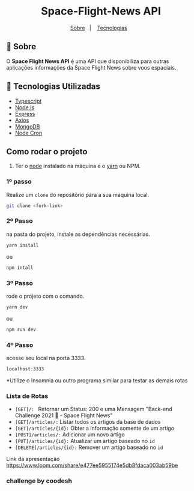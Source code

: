<h1 align="center">
    <br>Space-Flight-News API<br/>
</h1>


<p align="center">
  <a href="#bookmark-sobre">Sobre</a>&nbsp;&nbsp;&nbsp;|&nbsp;&nbsp;&nbsp;
  <a href="#rocket-tecnologias-utilizadas">Tecnologias</a>&nbsp;&nbsp;&nbsp;
</p>

## :bookmark: Sobre

O **Space Flight News API** é uma API que disponibiliza para outras aplicações informações da Space Flight News sobre voos espaciais.

## :rocket: Tecnologias Utilizadas

-  [Typescript](https://www.typescriptlang.org/)
-  [Node.js](https://nodejs.org/en/)
-  [Express](https://expressjs.com/)
-  [Axios](https://github.com/axios/axios)
-  [MongoDB](https://www.mongodb.com/atlas/database)
-  [Node Cron](https://www.npmjs.com/package/node-cron)

## Como rodar o projeto

1. Ter o [node](https://nodejs.org/en/) instalado na máquina e o [yarn](https://nodejs.org/en/) ou NPM.


### 1º passo 

Realize um `clone` do repositório para a sua maquina local.

```bash
git clone <fork-link>
```

### 2º Passo
na pasta do projeto, instale as dependências necessárias.

```bash
yarn install
```
ou
```bash
npm intall
```

### 3º Passo

rode o projeto com o comando.
```bash
yarn dev
```
ou
```bash
npm run dev
```
### 4º Passo
acesse seu local na porta 3333.
```bash
localhost:3333
```
*Utilize o Insomnia ou outro programa similar para testar as demais rotas

### Lista de Rotas

- `[GET]/: ` Retornar um Status: 200 e uma Mensagem "Back-end Challenge 2021 🏅 - Space Flight News"
- `[GET]/articles/:`   Listar todos os artigos da base de dados
- `[GET]/articles/{id}:` Obter a informação somente de um artigo
- `[POST]/articles/:` Adicionar um novo artigo
- `[PUT]/articles/{id}:` Atualizar um artigo baseado no `id`
- `[DELETE]/articles/{id}:` Remover um artigo baseado no `id`

Link da apresentação https://www.loom.com/share/e477ee5955174e5db8fdaca003ab59be

### challenge by coodesh 
